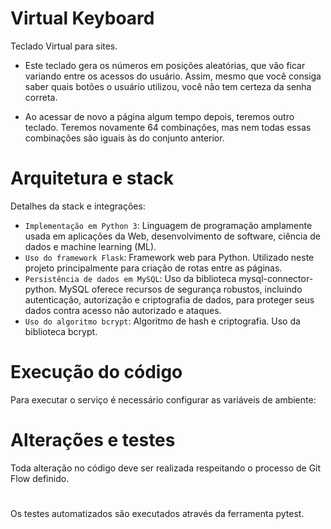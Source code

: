 # Virtual Keyboard
 
Teclado Virtual para sites.

* Este teclado gera os números em posições aleatórias, que vão ficar variando entre os acessos do usuário. Assim, mesmo que você consiga saber quais botões o usuário utilizou, você não tem certeza da senha correta.

* Ao acessar de novo a página algum tempo depois, teremos outro teclado. Teremos novamente 64 combinações, mas nem todas essas combinações são iguais às do conjunto anterior.

# Arquitetura e stack

Detalhes da stack e integrações:

- `Implementação em Python 3`: Linguagem de programação amplamente usada em aplicações da Web, desenvolvimento de software, ciência de dados e machine learning (ML).
- `Uso do framework Flask`: Framework web para Python. Utilizado neste projeto principalmente para criação de rotas entre as páginas.
- `Persistência de dados em MySQL`: Uso da biblioteca mysql-connector-python. MySQL oferece recursos de segurança robustos, incluindo autenticação, autorização e criptografia de dados, para proteger seus dados contra acesso não autorizado e ataques.
- `Uso do algoritmo bcrypt`: Algoritmo de hash e criptografia. Uso da biblioteca bcrypt.

# Execução do código

Para executar o serviço é necessário configurar as variáveis de ambiente:

# Alterações e testes

Toda alteração no código deve ser realizada respeitando o processo de Git Flow definido.
#
Os testes automatizados são executados através da ferramenta pytest.
